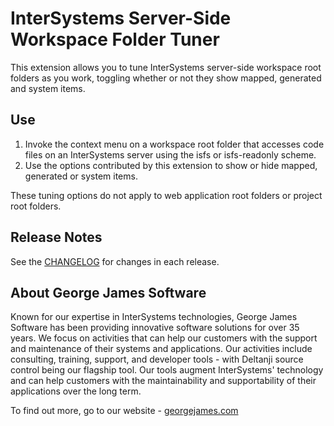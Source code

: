 # InterSystems Server-Side Workspace Folder Tuner

This extension allows you to tune InterSystems server-side workspace root folders as you work, toggling whether or not they show mapped, generated and system items.

## Use

1. Invoke the context menu on a workspace root folder that accesses code files on an InterSystems server using the isfs or isfs-readonly scheme.
2. Use the options contributed by this extension to show or hide mapped, generated or system items.

These tuning options do not apply to web application root folders or project root folders.

## Release Notes

See the [CHANGELOG](CHANGELOG.md) for changes in each release.

## About George James Software

Known for our expertise in InterSystems technologies, George James Software has been providing innovative software solutions for over 35 years. We focus on activities that can help our customers with the support and maintenance of their systems and applications. Our activities include consulting, training, support, and developer tools - with Deltanji source control being our flagship tool. Our tools augment InterSystems' technology and can help customers with the maintainability and supportability of their applications over the long term. 

To find out more, go to our website - [georgejames.com](https://georgejames.com) 

